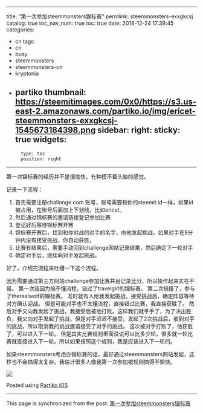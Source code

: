 
---
title: "第一次参加steemmonsters锦标赛"
permlink: steemmonsters-exxgkcsj
catalog: true
toc_nav_num: true
toc: true
date: 2018-12-24 17:39:45
categories:
- cn
tags:
- cn
- busy
- steemmonsters
- steemmonsters-cn
- kryptonia
- partiko
thumbnail: https://steemitimages.com/0x0/https://s3.us-east-2.amazonaws.com/partiko.io/img/ericet-steemmonsters-exxgkcsj-1545673184398.png
sidebar:
    right:
        sticky: true
widgets:
    -
        type: toc
        position: right
---


第一次锦标赛的经历并不是很愉快，有种摸不着头脑的感觉。

记录一下流程：

1. 首先需要注册challonge.com 账号，账号需要和你的steemit id一样，如果id被占用，在账号后面加上下划线，比如ericet_
2. 然后通过锦标赛的邀请链接登记参加比赛
3. 登记好后等待锦标赛开赛
4. 锦标赛开赛后，找到和你对战的对手的名字，向他发起挑战。如果对手在9分钟内没有接受挑战，你自动获胜。
5. 比赛有结果后，需要手动回到challonge网站记录结果，然后确定下一轮对手
6. 确定对手后，继续向对手发起挑战。

好了，介绍完流程来吐槽一下这个流程。

因为需要通过第三方网站challonge参加比赛并且记录比分，所以操作起来实在不易。
第一次我因为搞不懂流程，错过了travelgirl的锦标赛。
第二次搞懂了，参与了therealwolf的锦标赛。
准时就有人给我发起挑战，接受挑战后，确定阵容等待对方确认迎战。
但是可能对手也不太懂流程，直接错过比赛，我直接获胜了。
然后对手又向我发起了挑战，我接受后被他打败。这样我们就平手了，为了决出胜负，我又向对手发起了挑战，但是对手迟迟不接受，发起了2次挑战后，收到对手的挑战，所以取消我的挑战邀请接受了对手的挑战。
这次被对手打败了，他获胜了，可以进入下一轮。
但是其实比赛规则里面没说可以比多少轮，很多就一轮比赛就直接进入下一轮。所以如果按照这个规则，我是应该进入下一轮的。

如果steemmonsters考虑办锦标赛的话，最好通过steemmonsters网站发起，这样也不会搞得太复杂。我估计很多人像我第一次参加被规则搞得不愉快。

![](https://steemitimages.com/0x0/https://s3.us-east-2.amazonaws.com/partiko.io/img/ericet-steemmonsters-exxgkcsj-1545673184398.png)

Posted using [Partiko iOS](https://steemit.com/@partiko-ios)

- - -

This page is synchronized from the post: [第一次参加steemmonsters锦标赛](https://steemit.com/@ericet/steemmonsters-exxgkcsj)
